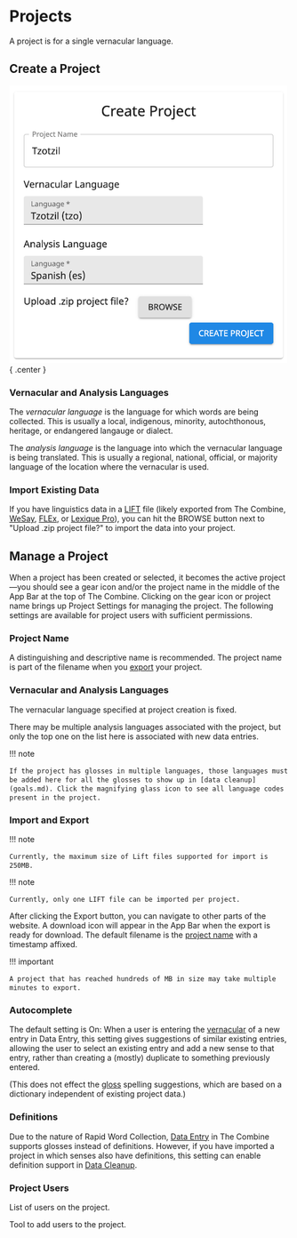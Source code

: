 # Projects

A project is for a single vernacular language.

## Create a Project

![Create Project - Yiddish](images/projectCreateTzotzil.png){ .center }

### Vernacular and Analysis Languages

The _vernacular language_ is the language for which words are being collected. This is usually a local, indigenous,
minority, autochthonous, heritage, or endangered langauge or dialect.

The _analysis language_ is the language into which the vernacular language is being translated. This is usually a
regional, national, official, or majority language of the location where the vernacular is used.

### Import Existing Data

If you have linguistics data in a [LIFT](https://software.sil.org/lifttools) file (likely exported from The Combine,
[WeSay](https://software.sil.org/wesay), [FLEx](https://software.sil.org/fieldworks), or
[Lexique Pro](software.sil.org/lexiquepro)), you can hit the BROWSE button next to "Upload .zip project file?" to import
the data into your project.

## Manage a Project

When a project has been created or selected, it becomes the active project—you should see a gear icon and/or the project
name in the middle of the App Bar at the top of The Combine. Clicking on the gear icon or project name brings up Project
Settings for managing the project. The following settings are available for project users with sufficient permissions.

### Project Name

A distinguishing and descriptive name is recommended. The project name is part of the filename when you
[export](#import-and-export) your project.

### Vernacular and Analysis Languages

The vernacular language specified at project creation is fixed.

There may be multiple analysis languages associated with the project, but only the top one on the list here is
associated with new data entries.

!!! note

    If the project has glosses in multiple languages, those languages must be added here for all the glosses to show up in [data cleanup](goals.md). Click the magnifying glass icon to see all language codes present in the project.

### Import and Export

!!! note

    Currently, the maximum size of Lift files supported for import is 250MB.

!!! note

    Currently, only one LIFT file can be imported per project.

After clicking the Export button, you can navigate to other parts of the website. A download icon will appear in the App
Bar when the export is ready for download. The default filename is the [project name](#project-name) with a timestamp
affixed.

!!! important

    A project that has reached hundreds of MB in size may take multiple minutes to export.

### Autocomplete

The default setting is On: When a user is entering the [vernacular](dataEntry.md#vernacular) of a new entry in Data
Entry, this setting gives suggestions of similar existing entries, allowing the user to select an existing entry and add
a new sense to that entry, rather than creating a (mostly) duplicate to something previously entered.

(This does not effect the [gloss](dataEntry.md#gloss) spelling suggestions, which are based on a dictionary independent
of existing project data.)

### Definitions

Due to the nature of Rapid Word Collection, [Data Entry](dataEntry.md) in The Combine supports glosses instead of
definitions. However, if you have imported a project in which senses also have definitions, this setting can enable
definition support in [Data Cleanup](goals.md).

### Project Users

List of users on the project.

Tool to add users to the project.
